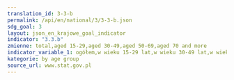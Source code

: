 ```yaml
---
translation_id: 3-3-b
permalink: /api/en/national/3/3-3-b.json
sdg_goal: 3
layout: json_en_krajowe_goal_indicator
indicator: "3.3.b"
zmienne: total,aged 15-29,aged 30-49,aged 50-69,aged 70 and more
indicator_variable_1: ogółem,w wieku 15-29 lat,w wieku 30-49 lat,w wieku 50-69 lat,w wieku 70 lat i więcej;
kategorie: by age group
source_url: www.stat.gov.pl
---
```

